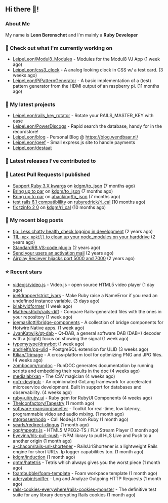 ## Hi there 👋!

### About Me

My name is **Leon Berenschot** and I'm mainly a **Ruby Developer**
<br>

### 👷 Check out what I'm currently working on

- [LeipeLeon/Modul8_Modules](https://github.com/LeipeLeon/Modul8_Modules) - Modules for the Modul8 VJ App (1 week ago)
- [LeipeLeon/css3_clock](https://github.com/LeipeLeon/css3_clock) - A analog looking clock in CSS w/ a test card. (3 weeks ago)
- [LeipeLeon/PiPatternGenerator](https://github.com/LeipeLeon/PiPatternGenerator) - A basic implementation of a (test) pattern generator from the HDMI output of an raspberry pi. (11 months ago)

### 🌱 My latest projects

- [LeipeLeon/rails_key_rotator](https://github.com/LeipeLeon/rails_key_rotator) - Rotate your RAILS_MASTER_KEY with ease
- [LeipeLeon/PowerDiscogs](https://github.com/LeipeLeon/PowerDiscogs) - Rapid search the database, handy for in the recordstore!
- [LeipeLeon/blog](https://github.com/LeipeLeon/blog) - Personal Blog @ https://blog.wendbaar.nl/
- [LeipeLeon/geef](https://github.com/LeipeLeon/geef) - Small express js site to handle payments
- [LeipeLeon/destaat](https://github.com/LeipeLeon/destaat)

### 🔭 Latest releases I've contributed to


### 🔨 Latest Pull Requests I published

- [Support Ruby 3.X kwargs](https://github.com/kdgm/to_json/pull/3) on [kdgm/to_json](https://github.com/kdgm/to_json) (7 months ago)
- [Bring up to par](https://github.com/kdgm/to_json/pull/2) on [kdgm/to_json](https://github.com/kdgm/to_json) (7 months ago)
- [Bring up to par](https://github.com/ahacking/to_json/pull/8) on [ahacking/to_json](https://github.com/ahacking/to_json) (7 months ago)
- [test rails 6.1 compatiblility](https://github.com/rubyredrick/ri_cal/pull/24) on [rubyredrick/ri_cal](https://github.com/rubyredrick/ri_cal) (10 months ago)
- [fix tzinfo 2 0](https://github.com/kdgm/ri_cal/pull/4) on [kdgm/ri_cal](https://github.com/kdgm/ri_cal) (10 months ago)

### 📜 My recent blog posts

- [tip: Less chatty health_check logging in development](https://www.wendbaar.nl/posts/2023/07/tip_less_chatty_health_check_logging_in_development) (2 years ago)
- [TIL: `npx npkill` to clean up your node_modules on your harddrive](https://www.wendbaar.nl/posts/2023/03/til_npx_npkill_to_clean_up_your_node_modules_on_your_harddrive) (2 years ago)
- [StandardRB VS-code plugin](https://www.wendbaar.nl/posts/2023/02/standardrb_vscode_plugin) (2 years ago)
- [Send your users an activation mail](https://www.wendbaar.nl/posts/2023/02/send_your_users_an_activation_mail) (2 years ago)
- [Airplay Reciever hijacks port 5000 and 7000](https://www.wendbaar.nl/posts/2023/02/airplay_reciever_hijacks_port_5000_and_7000) (2 years ago)

### ⭐ Recent stars

- [videojs/video.js](https://github.com/videojs/video.js) - Video.js - open source HTML5 video player (1 day ago)
- [joeldrapper/strict_ivars](https://github.com/joeldrapper/strict_ivars) - Make Ruby raise a NameError if you read an undefined instance variable. (3 days ago)
- [ixlab/vidformer](https://github.com/ixlab/vidformer) (1 week ago)
- [MatheusRich/rails-diff](https://github.com/MatheusRich/rails-diff) - Compare Rails-generated files with the ones in your repository (1 week ago)
- [joemasilotti/bridge-components](https://github.com/joemasilotti/bridge-components) - A collection of bridge components for Hotwire Native apps. (1 week ago)
- [JvanKatwijk/qt-dab](https://github.com/JvanKatwijk/qt-dab) - Qt-DAB, a general software DAB (DAB&#43;) decoder with a (slight) focus on showing the signal (1 week ago)
- [typemytype/drawbot](https://github.com/typemytype/drawbot) (1 week ago)
- [andrielfn/pg-ulid](https://github.com/andrielfn/pg-ulid) - PostgreSQL extension for ULID (3 weeks ago)
- [Kilian/Trimage](https://github.com/Kilian/Trimage) - A cross-platform tool for optimizing PNG and JPG files. (4 weeks ago)
- [zombocom/rundoc](https://github.com/zombocom/rundoc) - RunDOC generates documentation by running scripts and embedding their results in the doc (4 weeks ago)
- [medialab/xan](https://github.com/medialab/xan) - The CSV magician (4 weeks ago)
- [gofr-dev/gofr](https://github.com/gofr-dev/gofr) - An opinionated GoLang framework for accelerated microservice development. Built in support for databases and observability. (4 weeks ago)
- [ruby-ui/ruby_ui](https://github.com/ruby-ui/ruby_ui) - Ruby gem for RubyUI Components (4 weeks ago)
- [TheIconfactory/Tapestry](https://github.com/TheIconfactory/Tapestry) (1 month ago)
- [software-mansion/smelter](https://github.com/software-mansion/smelter) - Toolkit for real-time, low latency, programmable video and audio mixing. (1 month ago)
- [mtgrosser/nodo](https://github.com/mtgrosser/nodo) - Call Node.js from Ruby (1 month ago)
- [searls/redirect-dingus](https://github.com/searls/redirect-dingus) (1 month ago)
- [xqq/mpegts.js](https://github.com/xqq/mpegts.js) - HTML5 MPEG2-TS / FLV Stream Player (1 month ago)
- [Eyevinn/hls-pull-push](https://github.com/Eyevinn/hls-pull-push) - NPM library to pull HLS Live and Push to a another origin (1 month ago)
- [a-chacon/rails-url-shortener](https://github.com/a-chacon/rails-url-shortener) - RailsUrlShortener is a lightweight Rails engine for short URLs. Ip logger capabilities too. (1 month ago)
- [kdgm/induction](https://github.com/kdgm/induction) (1 month ago)
- [qntm/hatetris](https://github.com/qntm/hatetris) - Tetris which always gives you the worst piece (1 month ago)
- [foambubble/foam-template](https://github.com/foambubble/foam-template) - Foam workpace template (1 month ago)
- [aderyabin/sniffer](https://github.com/aderyabin/sniffer) - Log and Analyze Outgoing HTTP Requests (1 month ago)
- [rails-cookies-everywhere/rails-cookies-monster](https://github.com/rails-cookies-everywhere/rails-cookies-monster) - The definitive test suite for any library decrypting Rails cookies (1 month ago)
